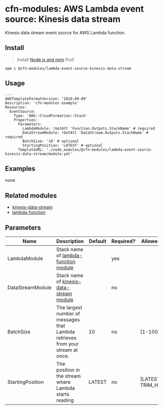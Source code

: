 # cfn-modules: AWS Lambda event source: Kinesis data stream

Kinesis data stream event source for AWS Lambda function.

## Install

> Install [Node.js and npm](https://nodejs.org/) first!

```
npm i @cfn-modules/lambda-event-source-kinesis-data-stream
```

## Usage

```
---
AWSTemplateFormatVersion: '2010-09-09'
Description: 'cfn-modules example'
Resources:
  EventSource:
    Type: 'AWS::CloudFormation::Stack'
    Properties:
      Parameters:
        LambdaModule: !GetAtt 'Function.Outputs.StackName' # required
        DataStreamModule: !GetAtt 'DataStream.Outputs.StackName' # required
        BatchSize: '10' # optional
        StartingPosition: 'LATEST' # optional
      TemplateURL: './node_modules/@cfn-modules/lambda-event-source-kinesis-data-stream/module.yml'
```

## Examples

none

## Related modules

* [kinesis-data-stream](https://github.com/cfn-modules/kinesis-data-stream)
* [lambda-function](https://github.com/cfn-modules/lambda-function)

## Parameters

<table>
  <thead>
    <tr>
      <th>Name</th>
      <th>Description</th>
      <th>Default</th>
      <th>Required?</th>
      <th>Allowed values</th>
    </tr>
  </thead>
  <tbody>
    <tr>
      <td>LambdaModule</td>
      <td>Stack name of <a href="https://www.npmjs.com/package/@cfn-modules/lambda-function">lambda-function module</a></td>
      <td></td>
      <td>yes</td>
      <td></td>
    </tr>
    <tr>
      <td>DataStreamModule</td>
      <td>Stack name of <a href="https://www.npmjs.com/package/@cfn-modules/kinesis-data-stream module">kinesis-data-stream module</a></td>
      <td></td>
      <td>no</td>
      <td></td>
    </tr>
    <tr>
      <td>BatchSize</td>
      <td>The largest number of messages that Lambda retrieves from your stream at once.</td>
      <td>10</td>
      <td>no</td>
      <td>[1-10000]</td>
    </tr>
    <tr>
      <td>StartingPosition</td>
      <td>The position in the stream where Lambda starts reading</td>
      <td>LATEST</td>
      <td>no</td>
      <td>[LATEST, TRIM_HORIZON]</td>
    </tr>
  </tbody>
</table>
